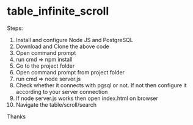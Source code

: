 # table_infinite_scroll

Steps:

1) Install and configure Node JS and PostgreSQL
2) Download and Clone the above code
3) Open command prompt
4) run cmd => npm install
5) Go to the project folder
6) Open command prompt from project folder
7) run cmd => node server.js
8) Check whether it connects with pgsql or not. If not then configure it according to your server connection
9) If node server.js works then open index.html on browser
10) Navigate the table/scroll/search

Thanks

 
